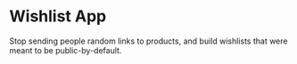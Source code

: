 # Wishlist App

Stop sending people random links to products, and build wishlists that were meant to be public-by-default.
